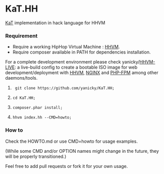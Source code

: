 # KaT.HH
[KaT](https://github.com/yanicky/KaT) implementation in hack language for HHVM 

### Requirement 
* Require a working HipHop Virtual Machine : [HHVM](https://hhvm.com).
* Require composer available in PATH for dependencies installation.

For a complete development environment please check yanicky/[HHVM-LIVE](https://github.com/yanicky/HHVM-LIVE): a live-build config to create a bootable ISO image for web  development/deployment with [HHVM](https://hhvm.com), [NGINX](https://nginx.com) and [PHP-FPM](https://php.net) among other daemons/tools.

1. ``` git clone https://github.com/yanicky/KaT.HH;```

2. ``` cd KaT.HH; ```

3. ``` composer.phar install; ```

4. ``` hhvm index.hh --CMD=howto; ```

### How to
Check the HOWTO.md or use CMD=howto for usage examples.

(While some CMD and/or OPTION names might change in the future, they will be properly transitioned.)

Feel free to add pull requests or fork it for your own usage.
